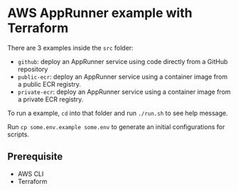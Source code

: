 # AWS AppRunner example with Terraform

There are 3 examples inside the `src` folder:

* `github`: deploy an AppRunner service using code directly from a GitHub repository
* `public-ecr`: deploy an AppRunner service using a container image from a public ECR registry.
* `private-ecr`: deploy an AppRunner service using a container image from a private ECR registry.

To run a example, `cd` into that folder and run `./run.sh` to see help message.

Run `cp some.env.example some.env` to generate an initial configurations for scripts.

## Prerequisite

* AWS CLI
* Terraform